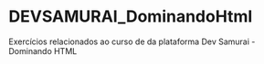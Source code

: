 # DEVSAMURAI_DominandoHtml
Exercícios relacionados ao curso de da plataforma Dev Samurai - Dominando HTML
